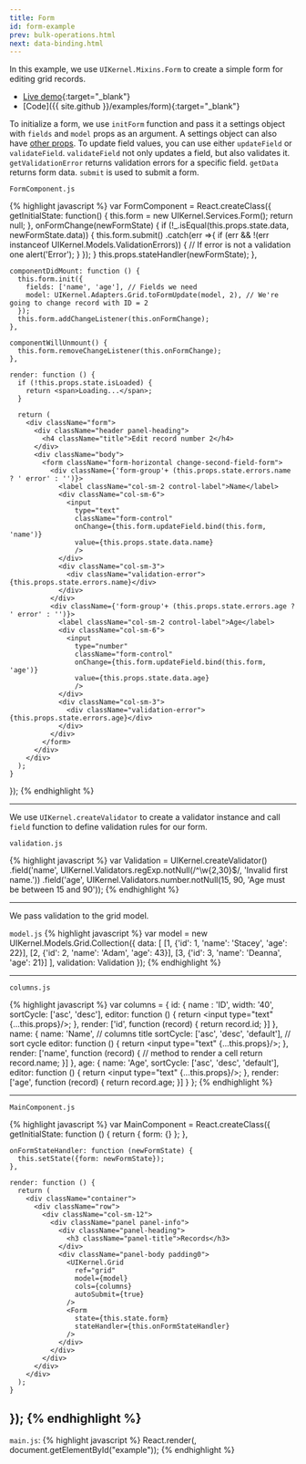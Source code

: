 ```yaml
---
title: Form
id: form-example
prev: bulk-operations.html
next: data-binding.html
---
```


In this example, we use `UIKernel.Mixins.Form` to create a simple form for editing grid records.

* [Live demo](/examples/form/){:target="_blank"}
* [Code]({{ site.github }}/examples/form){:target="_blank"}

To initialize a form, we use `initForm` function and pass it a settings object with `fields` and `model` props as an argument.
A settings object can also have [other props](form-mixin.html).
To update field values, you can use either `updateField` or `validateField`.
`validateField` not only updates a field, but also validates it.
`getValidationError` returns validation errors for a specific field.
`getData` returns form data.
`submit` is used to submit a form.

`FormComponent.js`

{% highlight javascript %}
var FormComponent =  React.createClass({
  getInitialState: function() {
      this.form = new UIKernel.Services.Form();
      return null;
    },
    onFormChange(newFormState) {
      if (!_.isEqual(this.props.state.data, newFormState.data)) {
        this.form.submit()
          .catch(err =>{
            if (err && !(err instanceof UIKernel.Models.ValidationErrors)) { // If error is not a validation one
              alert('Error');
            }
          });
      }
      this.props.stateHandler(newFormState);
    },

    componentDidMount: function () {
      this.form.init({
        fields: ['name', 'age'], // Fields we need
        model: UIKernel.Adapters.Grid.toFormUpdate(model, 2), // We're going to change record with ID = 2
      });
      this.form.addChangeListener(this.onFormChange);
    },

    componentWillUnmount() {
      this.form.removeChangeListener(this.onFormChange);
    },

    render: function () {
      if (!this.props.state.isLoaded) {
        return <span>Loading...</span>;
      }

      return (
        <div className="form">
          <div className="header panel-heading">
            <h4 className="title">Edit record number 2</h4>
          </div>
          <div className="body">
            <form className="form-horizontal change-second-field-form">
              <div className={'form-group'+ (this.props.state.errors.name ? ' error' : '')}>
                <label className="col-sm-2 control-label">Name</label>
                <div className="col-sm-6">
                  <input
                    type="text"
                    className="form-control"
                    onChange={this.form.updateField.bind(this.form, 'name')}
                    value={this.props.state.data.name}
                    />
                </div>
                <div className="col-sm-3">
                  <div className="validation-error">{this.props.state.errors.name}</div>
                </div>
              </div>
              <div className={'form-group'+ (this.props.state.errors.age ? ' error' : '')}>
                <label className="col-sm-2 control-label">Age</label>
                <div className="col-sm-6">
                  <input
                    type="number"
                    className="form-control"
                    onChange={this.form.updateField.bind(this.form, 'age')}
                    value={this.props.state.data.age}
                    />
                </div>
                <div className="col-sm-3">
                  <div className="validation-error">{this.props.state.errors.age}</div>
                </div>
              </div>
            </form>
          </div>
        </div>
      );
    }
});
{% endhighlight %}

---

We use `UIKernel.createValidator` to create a validator instance and call `field` function to define validation rules for our form.

`validation.js`

{% highlight javascript %}
var Validation = UIKernel.createValidator()
  .field('name', UIKernel.Validators.regExp.notNull(/^\w{2,30}$/, 'Invalid first name.'))
  .field('age', UIKernel.Validators.number.notNull(15, 90, 'Age must be between 15 and 90'));
{% endhighlight %}

---

We pass validation to the grid model.

`model.js`
{% highlight javascript %}
var model = new UIKernel.Models.Grid.Collection({
  data: [
          [1, {'id': 1, 'name': 'Stacey', 'age': 22}],
          [2, {'id': 2, 'name': 'Adam',   'age': 43}],
          [3, {'id': 3, 'name': 'Deanna', 'age': 21}]
        ],
  validation: Validation
});
{% endhighlight %}

---

`columns.js`

{% highlight javascript %}
var columns = {
  id: {
    name : 'ID',
    width: '40',
    sortCycle: ['asc', 'desc'],
    editor: function () {
      return <input type="text" {...this.props}/>;
    },
    render: ['id', function (record) {
      return record.id;
    }]
  },
  name: {
    name: 'Name', // columns title
    sortCycle: ['asc', 'desc', 'default'], // sort cycle
    editor: function () {
      return <input type="text" {...this.props}/>;
    },
    render: ['name', function (record) { // method to render a cell
      return record.name;
    }]
  },
  age: {
    name: 'Age',
    sortCycle: ['asc', 'desc', 'default'],
    editor: function () {
      return <input type="text" {...this.props}/>;
    },
    render: ['age', function (record) {
      return record.age;
    }]
  }
};
{% endhighlight %}

---

`MainComponent.js`

{% highlight javascript %}
var MainComponent = React.createClass({
  getInitialState: function () {
      return {
        form: {}
      };
    },

    onFormStateHandler: function (newFormState) {
      this.setState({form: newFormState});
    },

    render: function () {
      return (
        <div className="container">
          <div className="row">
            <div className="col-sm-12">
              <div className="panel panel-info">
                <div className="panel-heading">
                  <h3 className="panel-title">Records</h3>
                </div>
                <div className="panel-body padding0">
                  <UIKernel.Grid
                    ref="grid"
                    model={model}
                    cols={columns}
                    autoSubmit={true}
                  />
                  <Form
                    state={this.state.form}
                    stateHandler={this.onFormStateHandler}
                  />
                </div>
              </div>
            </div>
          </div>
        </div>
      );
    }
});
{% endhighlight %}
---

`main.js`:
{% highlight javascript %}
React.render(<MainComponent/>, document.getElementById("example"));
{% endhighlight %}